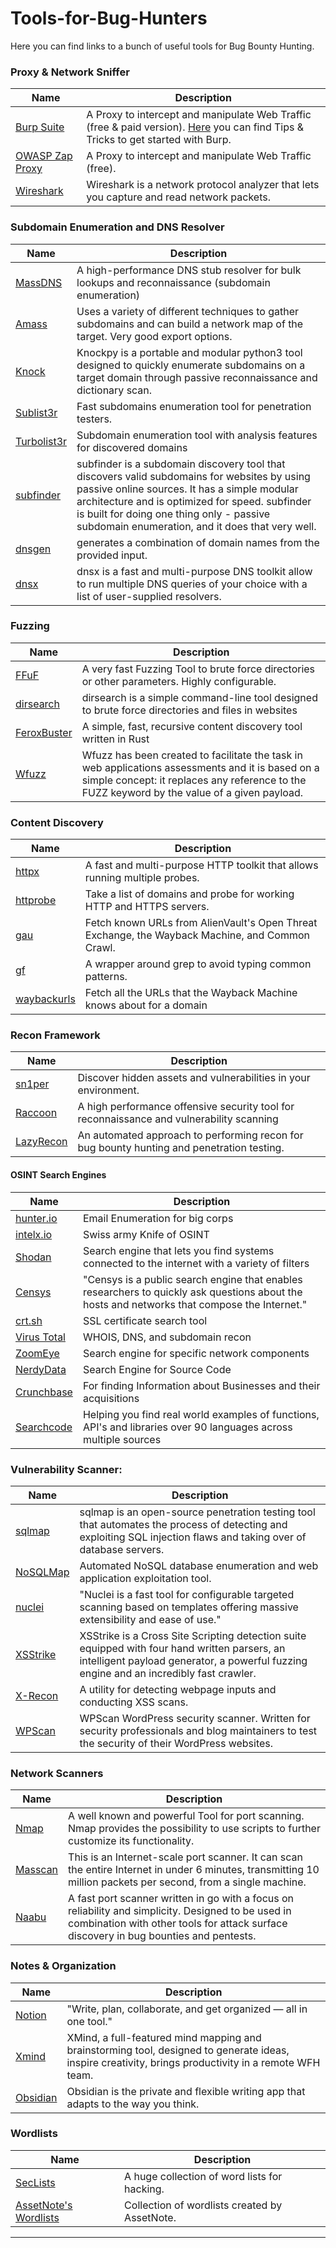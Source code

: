 # Tools-for-Bug-Hunters

Here you can find links to a bunch of useful tools for Bug Bounty Hunting.

### Proxy & Network Sniffer
| Name 	| Description 	|
|------	|-------------	|
|[Burp Suite](https://portswigger.net/burp)|A Proxy to intercept and manipulate Web Traffic (free & paid version). [Here](/assets/setup.md#setup) you can find Tips & Tricks to get started with Burp.
|[OWASP Zap Proxy](https://www.owasp.org/index.php/OWASP_Zed_Attack_Proxy_Project)|A Proxy to intercept and manipulate Web Traffic (free).
|[Wireshark](https://www.wireshark.org)|Wireshark is a network protocol analyzer that lets you capture and read network packets.


### Subdomain Enumeration and DNS Resolver
| Name 	| Description 	|
|------	|-------------  |
|[MassDNS](https://github.com/blechschmidt/massdns)|A high-performance DNS stub resolver for bulk lookups and reconnaissance (subdomain enumeration)|
|[Amass](https://github.com/OWASP/Amass)|Uses a variety of different techniques to gather subdomains and can build a network map of the target. Very good export options.|
|[Knock](https://github.com/guelfoweb/knock)|Knockpy is a portable and modular python3 tool designed to quickly enumerate subdomains on a target domain through passive reconnaissance and dictionary scan.|
|[Sublist3r](https://github.com/aboul3la/Sublist3r)|Fast subdomains enumeration tool for penetration testers.|
|[Turbolist3r](https://github.com/fleetcaptain/Turbolist3r)|Subdomain enumeration tool with analysis features for discovered domains|
|[subfinder](https://github.com/projectdiscovery/subfinder)|subfinder is a subdomain discovery tool that discovers valid subdomains for websites by using passive online sources. It has a simple modular architecture and is optimized for speed. subfinder is built for doing one thing only - passive subdomain enumeration, and it does that very well.|
|[dnsgen](https://github.com/ProjectAnte/dnsgen)|generates a combination of domain names from the provided input.|
|[dnsx](https://github.com/projectdiscovery/dnsx)|dnsx is a fast and multi-purpose DNS toolkit allow to run multiple DNS queries of your choice with a list of user-supplied resolvers.|

### Fuzzing
| Name 	| Description   |
|------	|-------------  |
|[FFuF](https://github.com/ffuf/ffuf)|A very fast Fuzzing Tool to brute force directories or other parameters. Highly configurable.|
|[dirsearch](https://github.com/maurosoria/dirsearch)|dirsearch is a simple command-line tool designed to brute force directories and files in websites|
|[FeroxBuster](https://github.com/epi052/feroxbuster)|A simple, fast, recursive content discovery tool written in Rust|
|[Wfuzz](https://github.com/xmendez/wfuzz)|Wfuzz has been created to facilitate the task in web applications assessments and it is based on a simple concept: it replaces any reference to the FUZZ keyword by the value of a given payload.|

### Content Discovery
| Name 	| Description 	    |
|------	|-------------    	|
|[httpx](https://github.com/projectdiscovery/httpx)|A fast and multi-purpose HTTP toolkit that allows running multiple probes.|
|[httprobe](https://github.com/tomnomnom/httprobe)|Take a list of domains and probe for working HTTP and HTTPS servers.|
|[gau](https://github.com/lc/gau)|Fetch known URLs from AlienVault's Open Threat Exchange, the Wayback Machine, and Common Crawl.|
|[gf](https://github.com/tomnomnom/gf)|A wrapper around grep to avoid typing common patterns.|
|[waybackurls](https://github.com/tomnomnom/waybackurls)|Fetch all the URLs that the Wayback Machine knows about for a domain|

### Recon Framework
| Name 	| Description 	    |
|------	|-------------    	|
|[sn1per](https://github.com/1N3/Sn1per)|Discover hidden assets and vulnerabilities in your environment.|
|[Raccoon](https://github.com/evyatarmeged/Raccoon)| A high performance offensive security tool for reconnaissance and vulnerability scanning|
|[LazyRecon](https://github.com/capt-meelo/LazyRecon)| An automated approach to performing recon for bug bounty hunting and penetration testing.|

#### OSINT Search Engines
| Name 	| Description 	    |
|------	|-------------      |
|[hunter.io](https://www.hunter.io)|Email Enumeration for big corps|
|[intelx.io](https://intelx.io/)|Swiss army Knife of OSINT|
|[Shodan](https://www.shodan.io/)|Search engine that lets you find systems connected to the internet with a variety of filters|
|[Censys](https://censys.io)|"Censys is a public search engine that enables researchers to quickly ask questions about the hosts and networks that compose the Internet."|
|[crt.sh](https://crt.sh)|SSL certificate search tool|
|[Virus Total](https://www.virustotal.com)|WHOIS, DNS, and subdomain recon|
|[ZoomEye](https://www.zoomeye.org/)|Search engine for specific network components|
|[NerdyData](https://nerdydata.com/)|Search Engine for Source Code|
|[Crunchbase](https://www.crunchbase.com/)|For finding Information about Businesses and their acquisitions|
|[Searchcode](https://searchcode.com/)|Helping you find real world examples of functions, API's and libraries over 90 languages across multiple sources|

### Vulnerability Scanner:
| Name 	| Description 	    |
|------	|-------------    	|
|[sqlmap](http://sqlmap.org/)|sqlmap is an open-source penetration testing tool that automates the process of detecting and exploiting SQL injection flaws and taking over of database servers.|
|[NoSQLMap](https://github.com/codingo/NoSQLMap)|Automated NoSQL database enumeration and web application exploitation tool.|
|[nuclei](https://github.com/projectdiscovery/nuclei)|"Nuclei is a fast tool for configurable targeted scanning based on templates offering massive extensibility and ease of use."|
|[XSStrike](https://github.com/s0md3v/XSStrike)|XSStrike is a Cross Site Scripting detection suite equipped with four hand written parsers, an intelligent payload generator, a powerful fuzzing engine and an incredibly fast crawler.|
|[X-Recon](https://github.com/joshkar/X-Recon)|A utility for detecting webpage inputs and conducting XSS scans.|
|[WPScan](https://github.com/wpscanteam/wpscan)|WPScan WordPress security scanner. Written for security professionals and blog maintainers to test the security of their WordPress websites.|

### Network Scanners
| Name 	| Description 	    |
|------	|-------------    	|
|[Nmap](https://nmap.org)|A well known and powerful Tool for port scanning. Nmap provides the possibility to use scripts to further customize its functionality. |
|[Masscan](https://github.com/robertdavidgraham/masscan)|This is an Internet-scale port scanner. It can scan the entire Internet in under 6 minutes, transmitting 10 million packets per second, from a single machine.|
|[Naabu](https://github.com/projectdiscovery/naabu)|A fast port scanner written in go with a focus on reliability and simplicity. Designed to be used in combination with other tools for attack surface discovery in bug bounties and pentests.|

### Notes & Organization
| Name 	| Description 	    |
|------	|-------------    	|
|[Notion](https://notion.so)|"Write, plan, collaborate, and get organized — all in one tool."|
|[Xmind](https://www.xmind.net/)|XMind, a full-featured mind mapping and brainstorming tool, designed to generate ideas, inspire creativity, brings productivity in a remote WFH team.|
|[Obsidian](https://obsidian.md/)|Obsidian is the private and flexible writing app that adapts to the way you think.|

### Wordlists
| Name 	| Description 	    |
|------	|-------------    	|
|[SecLists](https://github.com/danielmiessler/SecLists)|A huge collection of word lists for hacking.|
|[AssetNote's Wordlists](https://wordlists.assetnote.io/)| Collection of wordlists created by AssetNote.|

---
